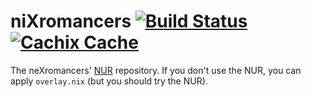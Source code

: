 # niXromancers [![Build Status][build-status-shield]][build-status] [![Cachix Cache][cachix-cache-shield]][cachix-cache]

[build-status]: https://travis-ci.com/neXromancers/nixromancers
[build-status-shield]: https://travis-ci.com/neXromancers/nixromancers.svg?branch=master
[cachix-cache]: https://nexromancers.cachix.org
[cachix-cache-shield]: https://img.shields.io/badge/cachix-nexromancers-blue.svg

The neXromancers' [NUR][nur] repository. If you
don't use the NUR, you can apply `overlay.nix` (but you should try the NUR).

[nur]: https://github.com/nix-community/NUR
